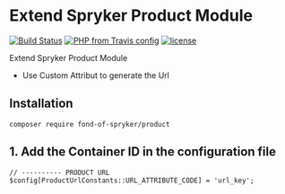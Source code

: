 # Extend Spryker Product Module
[![Build Status](https://travis-ci.org/fond-of/spryker-product.svg?branch=master)](https://travis-ci.org/fond-of/spryker-product)
[![PHP from Travis config](https://img.shields.io/travis/php-v/symfony/symfony.svg)](https://php.net/)
[![license](https://img.shields.io/github/license/mashape/apistatus.svg)](https://packagist.org/packages/fond-of-spryker/product)

Extend Spryker Product Module

* Use Custom Attribut to generate the Url 


## Installation

```
composer require fond-of-spryker/product
```

## 1. Add the Container ID in the configuration file 

```
// ---------- PRODUCT URL
$config[ProductUrlConstants::URL_ATTRIBUTE_CODE] = 'url_key';
```